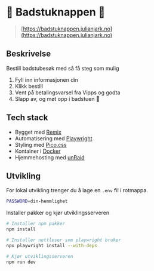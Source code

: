 # 🌊 Badstuknappen 🧖

> [https://badstuknappen.julianjark.no](https://badstuknappen.julianjark.no)

## Beskrivelse

Bestill badstubesøk med så få steg som mulig

1. Fyll inn informasjonen din
2. Klikk bestill
3. Vent på betalingsvarsel fra Vipps og godta
4. Slapp av, og møt opp i badstuen 🧘

## Tech stack

- Bygget med [Remix](https://remix.run/)
- Automatisering med [Playwright](https://playwright.dev/)
- Styling med [Pico.css](https://picocss.com/)
- Kontainer i [Docker](https://www.docker.com/)
- Hjemmehosting med [unRaid](https://unraid.net/)

## Utvikling

For lokal utvikling trenger du å lage en `.env` fil i rotmappa.

```sh
PASSWORD=din-hemmlighet
```

Installer pakker og kjør utviklingsserveren

```sh
# Installer npm pakker
npm install

# Installer nettleser som playwright bruker
npx playwright install --with-deps

# Kjør utviklingsserveren
npm run dev
```
